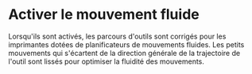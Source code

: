 Activer le mouvement fluide
====
Lorsqu'ils sont activés, les parcours d'outils sont corrigés pour les imprimantes dotées de planificateurs de mouvements fluides. Les petits mouvements qui s'écartent de la direction générale de la trajectoire de l'outil sont lissés pour optimiser la fluidité des mouvements.